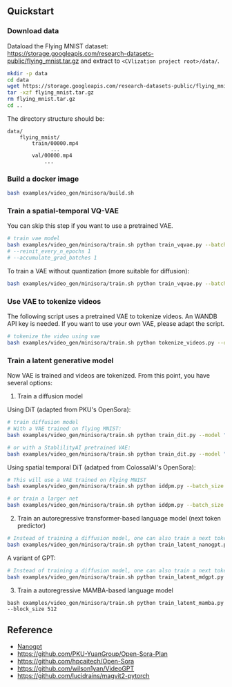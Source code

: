 ## Quickstart

### Download data

Dataload the Flying MNIST dataset: https://storage.googleapis.com/research-datasets-public/flying_mnist.tar.gz and extract to `<CVlization project root>/data/`.


```bash
mkdir -p data
cd data
wget https://storage.googleapis.com/research-datasets-public/flying_mnist.tar.gz
tar -xzf flying_mnist.tar.gz
rm flying_mnist.tar.gz
cd ..
```

The directory structure should be:

```
data/
    flying_mnist/
        train/00000.mp4
              ...
        val/00000.mp4
            ...
```

### Build a docker image

```bash
bash examples/video_gen/minisora/build.sh
```

### Train a spatial-temporal VQ-VAE

You can skip this step if you want to use a pretrained VAE.

```bash
# train vae model
bash examples/video_gen/minisora/train.sh python train_vqvae.py --batch_size 2 --resolution 256 --sequence_length 32 --embedding_dim 4 --n_codes 5120 --limit_train_batches 1.0 --limit_val_batches 0.25 --epochs 150 --save_every_n_epochs 5 --low_utilization_cost 0.1 --network_variant s4t4_b_vq --lr 0.001 --kl_loss_weight 0.01 --commitment_cost 0.25 --track
# --reinit_every_n_epochs 1
# --accumulate_grad_batches 1
```

To train a VAE without quantization (more suitable for diffusion):
```bash
bash examples/video_gen/minisora/train.sh python train_vqvae.py --batch_size 2 --resolution 256 --sequence_length 32 --embedding_dim 4 --n_codes 5120 --limit_train_batches 1.0 --limit_val_batches 0.25 --epochs 150 --save_every_n_epochs 5 --low_utilization_cost 0.1 --network_variant vae_s4t4_b --lr 0.001 --kl_loss_weight 0.1 --commitment_cost 0.25 --track
```

### Use VAE to tokenize videos

The following script uses a pretrained VAE to tokenize videos. An WANDB API key is needed. If you want to use your own VAE, please adapt the script.

```bash
# tokenize the video using vae
bash examples/video_gen/minisora/train.sh python tokenize_videos.py --dataset flying_mnist_110k --batch_size 8
```

### Train a latent generative model

Now VAE is trained and videos are tokenized. From this point, you have several options:

1. Train a diffusion model

Using DiT (adapted from PKU's OpenSora):
```bash
# train diffusion model
# With a VAE trained on flying MNIST:
bash examples/video_gen/minisora/train.sh python train_dit.py --model "Latte-S/2" --vae_model "zzsi_kungfu/videogpt/model-kbu39ped:v11" --batch_size 2 --num_clips_per_video 10 --lr 0.00002 --resolution 256 --sequence_length 4 --latent_input_size 64 --ae_temporal_stride 4 --ae_spatial_stride 4 --learn_sigma --ckpt_every 1000000 --sample_every 2000 --log_every 20 --epochs 100 --track

# or with a StablilityAI pretrained VAE:
bash examples/video_gen/minisora/train.sh python train_dit.py --model "Latte-T/2" --batch_size 2 --lr 0.00002 --resolution 256 --sequence_length 4 --latent_input_size 32 --ae_temporal_stride 1 --ae_spatial_stride 8 --learn_sigma --ckpt_every 1000000 --sample_every 100 --log_every 20 --epochs 100 --track
```

Using spatial temporal DiT (adatped from ColossalAI's OpenSora):

```bash
# This will use a VAE trained on Flying MNIST
bash examples/video_gen/minisora/train.sh python iddpm.py --batch_size 4 --accumulate_grad_batches 1 --max_steps 100000 --log_every 10 --sample_every 500 --clip_grad 1.0 --track

# or train a larger net
bash examples/video_gen/minisora/train.sh python iddpm.py --batch_size 1 --accumulate_grad_batches 32 --depth 16 --num_heads 12 --hidden_size 768 --max_steps 1000000 --log_every 100 --sample_every 2000 --diffusion_steps 1000 --clip_grad 1.0 --latent_frames_to_generate 4 --tokens_input_file flying_mnist_11k_tokens_32frames_train.npy --track
```

2. Train an autoregressive transformer-based language model (next token predictor)

```bash
# Instead of training a diffusion model, one can also train a next token predictor.
bash examples/video_gen/minisora/train.sh python train_latent_nanogpt.py --block_size 4096 --tokens_input_file flying_mnist_11k_tokens_32frames_train.npy --sample_interval 2000 --batch_size 8 --gradient_accumulation_steps 4 --wandb_log
```

A variant of GPT:

```bash
# Instead of training a diffusion model, one can also train a next token predictor.
bash examples/video_gen/minisora/train.sh python train_latent_mdgpt.py --block_size 512 --sparse_block_size 500 --max_iters 100000000 --wandb_log
```

3. Train a autoregressive MAMBA-based language model

```
bash examples/video_gen/minisora/train.sh python train_latent_mamba.py --block_size 512
```

## Reference

- [Nanogpt](https://github.com/karpathy/nanoGPT)
- https://github.com/PKU-YuanGroup/Open-Sora-Plan
- https://github.com/hpcaitech/Open-Sora
- https://github.com/wilson1yan/VideoGPT
- https://github.com/lucidrains/magvit2-pytorch